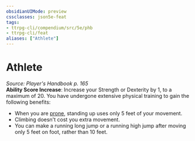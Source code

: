```yaml
---
obsidianUIMode: preview
cssclasses: json5e-feat
tags:
- ttrpg-cli/compendium/src/5e/phb
- ttrpg-cli/feat
aliases: ["Athlete"]
---
```

# Athlete
*Source: Player's Handbook p. 165*  
**Ability Score Increase**: Increase your Strength or Dexterity by 1, to a maximum of 20.
You have undergone extensive physical training to gain the following benefits:

- When you are [prone](3-Mechanics/CLI/rules/conditions.md#Prone), standing up uses only 5 feet of your movement.  
- Climbing doesn't cost you extra movement.  
- You can make a running long jump or a running high jump after moving only 5 feet on foot, rather than 10 feet.